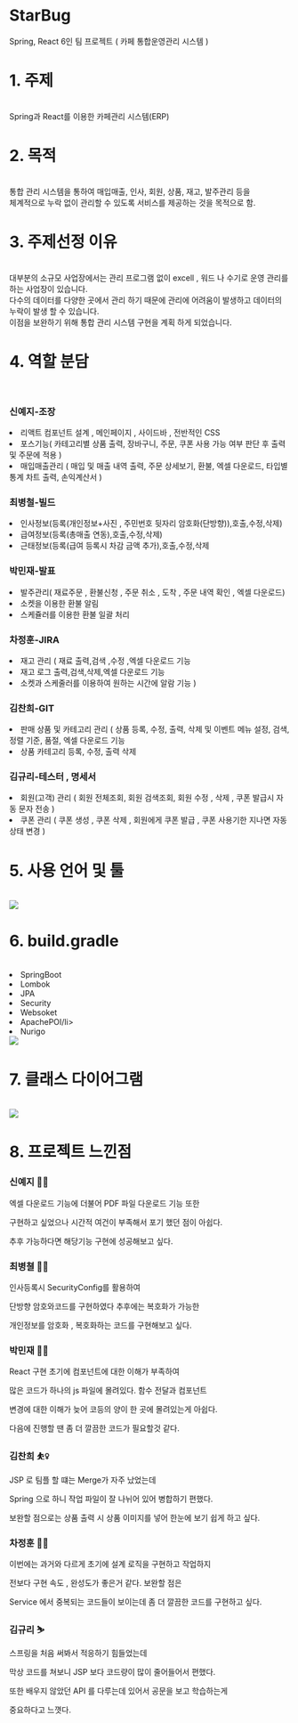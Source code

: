 # StarBug
Spring, React 6인 팀 프로젝트 ( 카페 통합운영관리 시스템 )


<h1>1. 주제</h1></br>
Spring과 React를 이용한 카페관리 시스템(ERP)</br>
<h1>2. 목적</h1></br>
통합 관리 시스템을 통하여 매입매출, 인사, 회원, 상품, 재고, 발주관리 등을</br>
체계적으로 누락 없이 관리할 수 있도록 서비스를 제공하는 것을 목적으로 함.</br>
<h1>3. 주제선정 이유</h1></br>
대부분의 소규모 사업장에서는 관리 프로그램 없이 excell , 워드 나 수기로 운영 관리를 하는 사업장이 있습니다. </br>
다수의 데이터를 다양한 곳에서 관리 하기 때문에 관리에 어려움이 발생하고 데이터의 누락이 발생 할 수 있습니다.</br>
이점을 보완하기 위해 통합 관리 시스템 구현을 계획 하게 되었습니다.</br>
<h1>4. 역할 분담</h1></br>
<h3>신예지-조장</h3>
<li>리액트 컴포넌트 설계 , 메인페이지 , 사이드바 , 전반적인 CSS</li>
<li>포스기능( 카테고리별 상품 출력, 장바구니, 주문, 쿠폰 사용 가능 여부 판단 후 출력 및 주문에 적용 )</li>
<li>매입매출관리 ( 매입 및 매출 내역 출력, 주문 상세보기, 환불, 엑셀 다운로드, 타입별 통계 차트 출력, 손익계산서 )</li>
<h3>최병철-빌드</h3>
<li>인사정보(등록(개인정보+사진 , 주민번호 뒷자리 암호화(단방향)),호출,수정,삭제)</li>
<li> 급여정보(등록(총매출 연동),호출,수정,삭제)</li>
<li>근태정보(등록(급여 등록시 차감 금액 추가),호출,수정,삭제</li>
<h3>박민재-발표</h3>
<li>발주관리( 재료주문 , 환불신청 , 주문 취소 , 도착 , 주문 내역 확인 , 엑셀 다운로드)</li>
<li>소켓을 이용한 환불 알림 </li>
<li>스케쥴러를 이용한 환불 일괄 처리</li>
<h3>차정훈-JIRA</h3>
<li>재고 관리 ( 재료 출력,검색 ,수정 ,엑셀 다운로드 기능 </li>
<li>재고 로그 출력,검색,삭제,엑셀 다운로드 기능</li>
<li>소켓과 스케줄러를 이용하여 원하는 시간에 알람 기능 )</li>
<h3>김찬희-GIT</h3>
<li>판매 상품 및 카테고리 관리 ( 상품 등록, 수정, 출력, 삭제 및 이벤트 메뉴 설정, 검색, 정렬 기준, 품절, 엑셀 다운로드 기능</li>
<li>상품 카테고리 등록, 수정, 출력 삭제</li>
<h3>김규리-테스터 , 명세서</h3>
<li>회원(고객) 관리 ( 회원 전체조회, 회원 검색조회, 회원 수정 , 삭제 , 쿠폰 발급시 자동 문자 전송 )</li>
<li>쿠폰 관리 ( 쿠폰 생성 , 쿠폰 삭제 , 회원에게 쿠폰 발급 , 쿠폰 사용기한 지나면 자동 상태 변경 )</li>
<h1>5. 사용 언어 및 툴</h1></br>
<img src="https://github.com/kkchanss/starbug/assets/135796939/b36522ed-1dbb-4cc4-9f77-3af2481c6132">
<h1>6. build.gradle</h1></br>
<li>SpringBoot</li>
<li>Lombok</li>
<li>JPA</li>
<li>Security</li>
<li>Websoket</li>
<li>ApachePOI/li>
<li>Nurigo</li>
<img src="https://github.com/kkchanss/starbug/assets/135796939/0ada57e3-c20a-4d92-aebf-10f19bf13691">
<h1>7. 클래스 다이어그램</h1></br>
<img src="https://github.com/kkchanss/starbug/assets/135796939/515a079d-429a-4ed2-a9d7-86e76f758d60">
<h1>8. 프로젝트 느낀점</h1>
<h3>신예지 🚴‍♀️ </h3>
<p>엑셀 다운로드 기능에 더불어 PDF 파일 다운로드 기능 또한 </p>
<p>구현하고 싶었으나 시간적 여건이 부족해서 포기 했던 점이 아쉽다.</p>
<p>추후 가능하다면 해당기능 구현에 성공해보고 싶다.</p>
<h3>최병쳘 🏄‍♂️ </h3>
<p>인사등록시 SecurityConfig를 활용하여</p>
<p>단방향 암호와코드를 구현하였다 추후에는 복호화가 가능한</p>
<p>개인정보를 암호화 , 복호화하는 코드를 구현해보고 싶다.</p>
<h3>박민재 🏃‍♂️ </h3>
<p>React 구현 초기에 컴포넌트에 대한 이해가 부족하여</p>
<p>많은 코드가 하나의 js 파일에 몰려있다. 함수 전달과 컴포넌트</p>
<p>변경에 대한 이해가 늦어 코등의 양이 한 곳에 몰려있는게 아쉽다.</p>
<p>다음에 진행할 땐 좀 더 깔끔한 코드가 필요할것 같다.</p>
<h3>김찬희 ⛹️‍♀️ </h3>
<p>JSP 로 팀플 할 떄는 Merge가 자주 났었는데</p>
<p>Spring 으로 하니 작업 파일이 잘 나뉘어 있어 병합하기 편했다.</p>
<p>보완할 점으로는 상품 출력 시 상품 이미지를 넣어 한눈에 보기 쉽게 하고 싶다.</p>
<h3>차정훈 🤾‍♂️ </h3>
<p>이번에는 과거와 다르게 초기에 설계 로직을 구현하고 작업하지</p>
<p>전보다 구현 속도 , 완성도가 좋은거 같다. 보완할 점은</p>
<p>Service 에서 중복되는 코드들이 보이는데 좀 더 깔끔한 코드를 구현하고 싶다.</p>
<h3>김규리 ⛷ </h3>
<p>스프링을 처음 써봐서 적응하기 힘들었는데</p>
<p>막상 코드를 쳐보니 JSP 보다 코드량이 많이 줄어들어서 편했다.</p>
<p>또한 배우지 않았던 API 를 다루는데 있어서 공문을 보고 학습하는게</p>
<p>중요하다고 느꼇다.</p>
